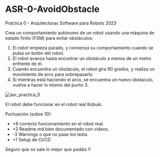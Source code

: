 # ASR-0-AvoidObstacle
Práctica 0 - Arquitecturas Software para Robots 2023

Crea un comportamiento autónomo de un robot usando una máquina de estado finito (FSM) para evitar obstáculos:
1. El robot empieza parado, y comienza su comportamiento cuando se pulsa un botón del robot.
2. El robot avanza hasta encontrar un obstáculo a menos de un metro enfrente de él.
3. Cuando encuentra un obstáculo, el robot gira 90 grados, y realiza un movimiento de arco para sobrepasarlo.
4. Si mientras está haciendo el arco, se encuentra un nuevo obstáculo, vuelve a hacer lo mismo del punto 3.

![asr_practica_0](https://user-images.githubusercontent.com/3810011/217230998-a162f2e1-cf50-4e26-9155-53ca73e99f86.png)

El robot debe funcionar en el robot real Kobuki.

Puntuación (sobre 10):

* +8 correcto funcionamiento en el robot real.
* +2 Readme.md bien documentado con videos.
* -3 Warnings o que no pase los tests.
* +1 Setup de CI/CD


Seguro que os sale lo mejor que podáis !!